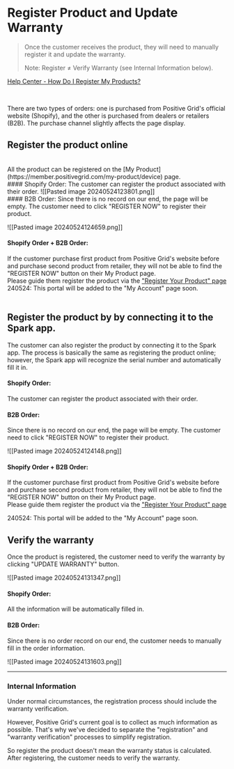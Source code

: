 # Register Product and Update Warranty

>Once the customer receives the product, they will need to manually register it and update the warranty.
>
>Note: Register ≠ Verify Warranty (see Internal Information below).



[Help Center - How Do I Register My Products?](https://help.positivegrid.com/hc/en-us/articles/24992891565581-How-Do-I-Register-My-Products)

<br>

There are two types of orders: one is purchased from Positive Grid's official website (Shopify), and the other is purchased from dealers or retailers (B2B). The purchase channel slightly affects the page display.
<br>
## Register the product online
<br>
All the product can be registered on the [My Product](https://member.positivegrid.com/my-product/device) page.
<br>
#### Shopify Order:
The customer can register the product associated with their order.
![[Pasted image 20240524123801.png]]
<br>
#### B2B Order:
Since there is no record on our end, the page will be empty.
The customer need to click "REGISTER NOW" to register their product.

![[Pasted image 20240524124659.png]]
<br>
#### Shopify Order + B2B Order:
If the customer purchase first product from Positive Grid's website before and purchase second product from retailer, they will not be able to find the "REGISTER NOW" button on their My Product page.
<br>
Please guide them register the product via the ["Register Your Product" page](https://member.positivegrid.com/product-registration)
<br>
240524: This portal will be added to the "My Account" page soon.
<br>
<br>

## Register the product by by connecting it to the Spark app.

The customer can also register the product by connecting it to the Spark app.  The process is basically the same as registering the product online; however, the Spark app will recognize the serial number and automatically fill it in.
<br>
#### Shopify Order:
The customer can register the product associated with their order.
<br>
#### B2B Order:
Since there is no record on our end, the page will be empty.
The customer need to click "REGISTER NOW" to register their product.

![[Pasted image 20240524124148.png]]

#### Shopify Order + B2B Order:
If the customer purchase first product from Positive Grid's website before and purchase second product from retailer, they will not be able to find the "REGISTER NOW" button on their My Product page.
<br>
Please guide them register the product via the ["Register Your Product" page](https://member.positivegrid.com/product-registration)

240524: This portal will be added to the "My Account" page soon.

## Verify the warranty

Once the product is registered, the customer need to verify the warranty by clicking "UPDATE WARRANTY" button.

![[Pasted image 20240524131347.png]]

#### Shopify Order:
All the information will be automatically filled in.
<br>
#### B2B Order:
Since there is no order record on our end, the customer needs to manually fill in the order information.

![[Pasted image 20240524131603.png]]


---
### Internal Information
Under normal circumstances, the registration process should include the warranty verification.

However, Positive Grid's current goal is to collect as much information as possible. That's why we've decided to separate the "registration" and "warranty verification" processes to simplify registration.

So register the product doesn't mean the warranty status is calculated. After registering, the customer needs to verify the warranty.



